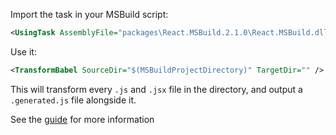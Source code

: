 Import the task in your MSBuild script:

```xml
<UsingTask AssemblyFile="packages\React.MSBuild.2.1.0\React.MSBuild.dll" TaskName="TransformBabel" />
```

Use it:

```xml
<TransformBabel SourceDir="$(MSBuildProjectDirectory)" TargetDir="" />
```

This will transform every `.js` and `.jsx` file in the directory, and output a `.generated.js` file alongside it.

See the [guide](http://reactjs.net/guides/msbuild.html) for more information

